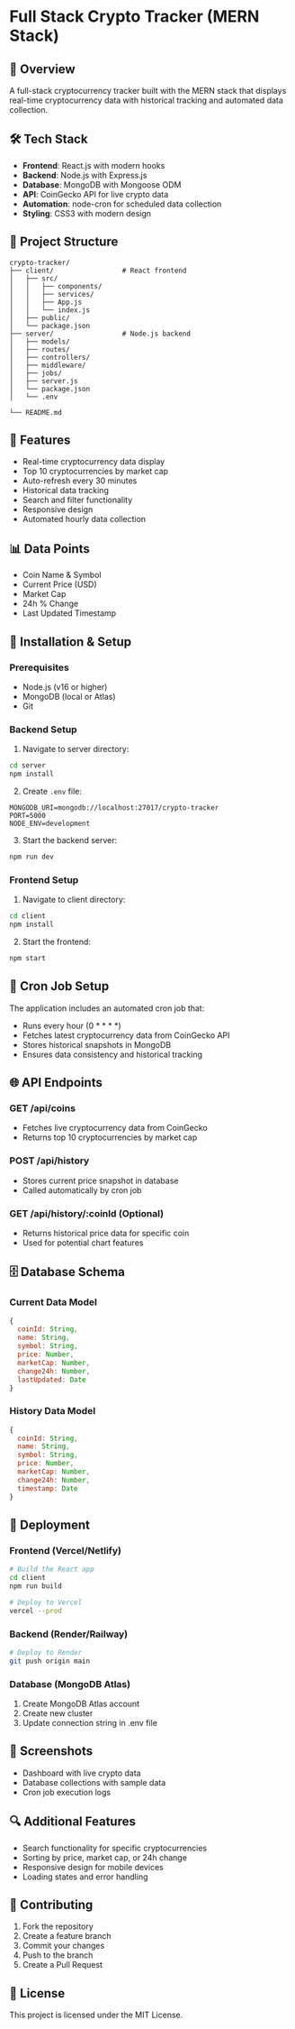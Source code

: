 # Full Stack Crypto Tracker (MERN Stack)

## 🌟 Overview
A full-stack cryptocurrency tracker built with the MERN stack that displays real-time cryptocurrency data with historical tracking and automated data collection.

## 🛠 Tech Stack
- **Frontend**: React.js with modern hooks
- **Backend**: Node.js with Express.js
- **Database**: MongoDB with Mongoose ODM
- **API**: CoinGecko API for live crypto data
- **Automation**: node-cron for scheduled data collection
- **Styling**: CSS3 with modern design

## 📁 Project Structure
```
crypto-tracker/
├── client/                 # React frontend
│   ├── src/
│   │   ├── components/
│   │   ├── services/
│   │   ├── App.js
│   │   └── index.js
│   ├── public/
│   └── package.json
├── server/                 # Node.js backend
│   ├── models/
│   ├── routes/
│   ├── controllers/
│   ├── middleware/
│   ├── jobs/
│   ├── server.js
│   └── package.json
│   └── .env

└── README.md
```

## 🚀 Features
- Real-time cryptocurrency data display
- Top 10 cryptocurrencies by market cap
- Auto-refresh every 30 minutes
- Historical data tracking
- Search and filter functionality
- Responsive design
- Automated hourly data collection

## 📊 Data Points
- Coin Name & Symbol
- Current Price (USD)
- Market Cap
- 24h % Change
- Last Updated Timestamp

## 🔧 Installation & Setup

### Prerequisites
- Node.js (v16 or higher)
- MongoDB (local or Atlas)
- Git

### Backend Setup
1. Navigate to server directory:
```bash
cd server
npm install
```

2. Create `.env` file:
```
MONGODB_URI=mongodb://localhost:27017/crypto-tracker
PORT=5000
NODE_ENV=development
```

3. Start the backend server:
```bash
npm run dev
```

### Frontend Setup
1. Navigate to client directory:
```bash
cd client
npm install
```

2. Start the frontend:
```bash
npm start
```

## 🤖 Cron Job Setup
The application includes an automated cron job that:
- Runs every hour (0 * * * *)
- Fetches latest cryptocurrency data from CoinGecko API
- Stores historical snapshots in MongoDB
- Ensures data consistency and historical tracking

## 🌐 API Endpoints

### GET /api/coins
- Fetches live cryptocurrency data from CoinGecko
- Returns top 10 cryptocurrencies by market cap

### POST /api/history
- Stores current price snapshot in database
- Called automatically by cron job

### GET /api/history/:coinId (Optional)
- Returns historical price data for specific coin
- Used for potential chart features

## 🗄 Database Schema

### Current Data Model
```javascript
{
  coinId: String,
  name: String,
  symbol: String,
  price: Number,
  marketCap: Number,
  change24h: Number,
  lastUpdated: Date
}
```

### History Data Model
```javascript
{
  coinId: String,
  name: String,
  symbol: String,
  price: Number,
  marketCap: Number,
  change24h: Number,
  timestamp: Date
}
```

## 🚀 Deployment

### Frontend (Vercel/Netlify)
```bash
# Build the React app
cd client
npm run build

# Deploy to Vercel
vercel --prod
```

### Backend (Render/Railway)
```bash
# Deploy to Render
git push origin main
```

### Database (MongoDB Atlas)
1. Create MongoDB Atlas account
2. Create new cluster
3. Update connection string in .env file

## 📸 Screenshots
- Dashboard with live crypto data
- Database collections with sample data
- Cron job execution logs

## 🔍 Additional Features
- Search functionality for specific cryptocurrencies
- Sorting by price, market cap, or 24h change
- Responsive design for mobile devices
- Loading states and error handling

## 🤝 Contributing
1. Fork the repository
2. Create a feature branch
3. Commit your changes
4. Push to the branch
5. Create a Pull Request

## 📄 License
This project is licensed under the MIT License. 